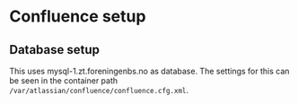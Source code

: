 # Confluence setup

## Database setup

This uses mysql-1.zt.foreningenbs.no as database. The settings for this
can be seen in the container path
`/var/atlassian/confluence/confluence.cfg.xml`.
